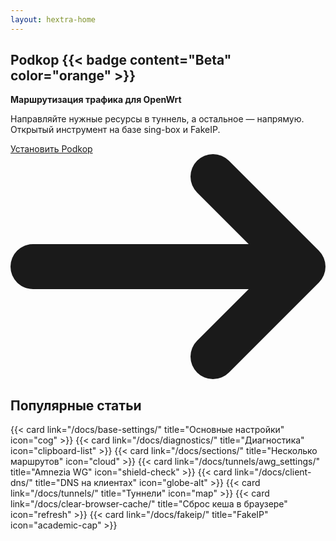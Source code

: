 ```yaml
---
layout: hextra-home
---
```


<section class="relative flex flex-col items-center justify-center text-center text-foreground bg-background overflow-hidden rounded-lg hx-w-full">
   <div class="absolute inset-0 pointer-events-none">
      <div class="absolute -top-32 -right-48 w-[640px] h-[640px] rounded-full bg-primary/30 blur-[180px]"></div>
      <div class="absolute -bottom-40 -left-40 w-[520px] h-[520px] rounded-full bg-muted/40 blur-[140px]"></div>
   </div>
   <div class="relative z-10 max-w-2xl px-6">
      <h1 class="text-3xl sm:text-4xl md:text-5xl font-extrabold mb-4 flex items-center justify-center gap-2">
         Podkop
         {{< badge content="Beta" color="orange" >}}
      </h1>
      <p class="text-lg text-muted-foreground mb-8">
         <strong>Маршрутизация трафика для OpenWrt</strong>
      </p>
      <p class="text-lg text-muted-foreground mb-8">
         Направляйте нужные ресурсы в туннель, а остальное — напрямую. <br>
         Открытый инструмент на базе sing-box и FakeIP.
      </p>
      <a
         href="/docs/install/"
         class="main-cta-button inline-flex items-center justify-center text-base font-semibold rounded-xl px-6 py-3 text-center transition-colors hover:brightness-95 focus:outline-none focus:ring-2 ring-gray-300"
         >
         Установить Podkop
         <svg
            class="rtl:rotate-180 w-4 h-4 ms-3"
            aria-hidden="true"
            xmlns="http://www.w3.org/2000/svg"
            fill="none"
            viewBox="0 0 14 10"
            >
            <path
               stroke="currentColor"
               stroke-linecap="round"
               stroke-linejoin="round"
               stroke-width="2"
               d="M1 5h12m0 0L9 1m4 4L9 9"
               />
         </svg>
      </a>
   </div>
</section>

<section class="py-16 w-full">
  <div class="w-full">
    <h2 class="text-3xl font-bold mb-10 text-center">
      Популярные статьи
    </h2>
    <div class="grid grid-cols-1 md:grid-cols-2 gap-4">
        {{< card link="/docs/base-settings/" title="Основные настройки" icon="cog" >}}
        {{< card link="/docs/diagnostics/" title="Диагностика" icon="clipboard-list" >}}
        {{< card link="/docs/sections/" title="Несколько маршрутов" icon="cloud" >}}
        {{< card link="/docs/tunnels/awg_settings/" title="Amnezia WG" icon="shield-check" >}}
        {{< card link="/docs/client-dns/" title="DNS на клиентах" icon="globe-alt" >}}
        {{< card link="/docs/tunnels/" title="Туннели" icon="map" >}}
        {{< card link="/docs/clear-browser-cache/" title="Сброс кеша в браузере" icon="refresh" >}}
        {{< card link="/docs/fakeip/" title="FakeIP" icon="academic-cap" >}}
    </div>
  </div>
</section>
